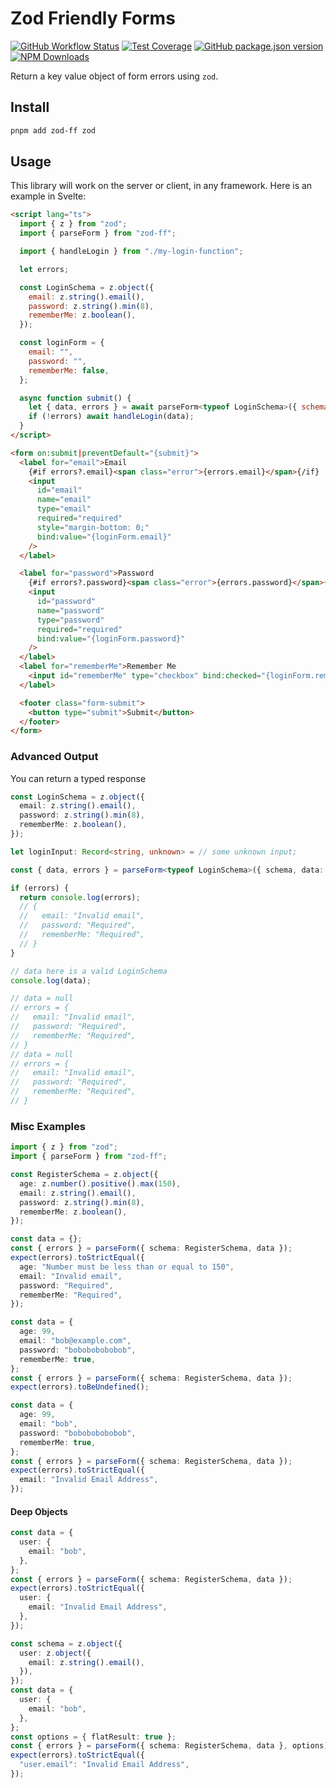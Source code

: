 # Zod Friendly Forms

[![GitHub Workflow Status](https://img.shields.io/github/actions/workflow/status/allmyfutures/zod-friendly-forms/test.yml?branch=main&label=Unit%20Tests&style=flat-square)](https://github.com/allmyfutures/zod-friendly-forms)
[![Test Coverage](https://img.shields.io/codeclimate/coverage/allmyfutures/zod-friendly-forms?style=flat-square)](https://codeclimate.com/github/allmyfutures/zod-friendly-forms/test_coverage)
[![GitHub package.json version](https://img.shields.io/github/package-json/v/allmyfutures/zod-friendly-forms?style=flat-square)](https://github.com/allmyfutures/zod-friendly-forms/releases/latest)
[![NPM Downloads](https://img.shields.io/npm/dt/zod-ff?label=npm%20downloads&style=flat-square)](https://www.npmjs.com/package/zod-ff)

Return a key value object of form errors using `zod`.

## Install

```bash
pnpm add zod-ff zod
```

## Usage

This library will work on the server or client, in any framework. Here is an example in Svelte:

```html
<script lang="ts">
  import { z } from "zod";
  import { parseForm } from "zod-ff";

  import { handleLogin } from "./my-login-function";

  let errors;

  const LoginSchema = z.object({
    email: z.string().email(),
    password: z.string().min(8),
    rememberMe: z.boolean(),
  });

  const loginForm = {
    email: "",
    password: "",
    rememberMe: false,
  };

  async function submit() {
    let { data, errors } = await parseForm<typeof LoginSchema>({ schema: LoginSchema, data: loginForm });
    if (!errors) await handleLogin(data);
  }
</script>

<form on:submit|preventDefault="{submit}">
  <label for="email">Email
    {#if errors?.email}<span class="error">{errors.email}</span>{/if}
    <input
      id="email"
      name="email"
      type="email"
      required="required"
      style="margin-bottom: 0;"
      bind:value="{loginForm.email}"
    />
  </label>

  <label for="password">Password
    {#if errors?.password}<span class="error">{errors.password}</span>{/if}
    <input
      id="password"
      name="password"
      type="password"
      required="required"
      bind:value="{loginForm.password}"
    />
  </label>
  <label for="rememberMe">Remember Me
    <input id="rememberMe" type="checkbox" bind:checked="{loginForm.rememberMe}" />
  </label>

  <footer class="form-submit">
    <button type="submit">Submit</button>
  </footer>
</form>
```

### Advanced Output

You can return a typed response 

```ts
const LoginSchema = z.object({
  email: z.string().email(),
  password: z.string().min(8),
  rememberMe: z.boolean(),
});

let loginInput: Record<string, unknown> = // some unknown input;

const { data, errors } = parseForm<typeof LoginSchema>({ schema, data: loginInput });

if (errors) {
  return console.log(errors);
  // {
  //   email: "Invalid email",
  //   password: "Required",
  //   rememberMe: "Required",
  // }
}

// data here is a valid LoginSchema
console.log(data);
```

```ts
// data = null
// errors = {
//   email: "Invalid email",
//   password: "Required",
//   rememberMe: "Required",
// }
// data = null
// errors = {
//   email: "Invalid email",
//   password: "Required",
//   rememberMe: "Required",
// }
```

### Misc Examples

```typescript
import { z } from "zod";
import { parseForm } from "zod-ff";

const RegisterSchema = z.object({
  age: z.number().positive().max(150),
  email: z.string().email(),
  password: z.string().min(8),
  rememberMe: z.boolean(),
});
```

```typescript
const data = {};
const { errors } = parseForm({ schema: RegisterSchema, data });
expect(errors).toStrictEqual({
  age: "Number must be less than or equal to 150",
  email: "Invalid email",
  password: "Required",
  rememberMe: "Required",
});
```

```typescript
const data = {
  age: 99,
  email: "bob@example.com",
  password: "bobobobobobob",
  rememberMe: true,
};
const { errors } = parseForm({ schema: RegisterSchema, data });
expect(errors).toBeUndefined();
```

```typescript
const data = {
  age: 99,
  email: "bob",
  password: "bobobobobobob",
  rememberMe: true,
};
const { errors } = parseForm({ schema: RegisterSchema, data });
expect(errors).toStrictEqual({
  email: "Invalid Email Address",
});
```

#### Deep Objects

```typescript
const data = {
  user: {
    email: "bob",
  },
};
const { errors } = parseForm({ schema: RegisterSchema, data });
expect(errors).toStrictEqual({
  user: {
    email: "Invalid Email Address",
  },
});
```

```typescript
const schema = z.object({
  user: z.object({
    email: z.string().email(),
  }),
});
const data = {
  user: {
    email: "bob",
  },
};
const options = { flatResult: true };
const { errors } = parseForm({ schema: RegisterSchema, data }, options);
expect(errors).toStrictEqual({
  "user.email": "Invalid Email Address",
});
```

